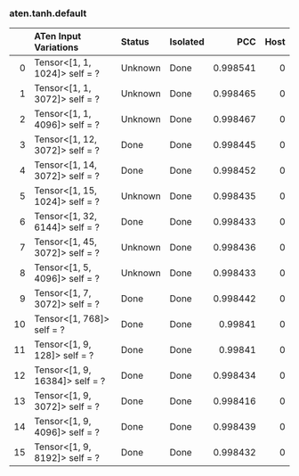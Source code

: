 ### aten.tanh.default
|    | ATen Input Variations          | Status   | Isolated   |      PCC |   Host |
|---:|:-------------------------------|:---------|:-----------|---------:|-------:|
|  0 | Tensor<[1, 1, 1024]> self = ?  | Unknown  | Done       | 0.998541 |      0 |
|  1 | Tensor<[1, 1, 3072]> self = ?  | Unknown  | Done       | 0.998465 |      0 |
|  2 | Tensor<[1, 1, 4096]> self = ?  | Unknown  | Done       | 0.998467 |      0 |
|  3 | Tensor<[1, 12, 3072]> self = ? | Done     | Done       | 0.998445 |      0 |
|  4 | Tensor<[1, 14, 3072]> self = ? | Done     | Done       | 0.998452 |      0 |
|  5 | Tensor<[1, 15, 1024]> self = ? | Unknown  | Done       | 0.998435 |      0 |
|  6 | Tensor<[1, 32, 6144]> self = ? | Done     | Done       | 0.998433 |      0 |
|  7 | Tensor<[1, 45, 3072]> self = ? | Unknown  | Done       | 0.998436 |      0 |
|  8 | Tensor<[1, 5, 4096]> self = ?  | Unknown  | Done       | 0.998433 |      0 |
|  9 | Tensor<[1, 7, 3072]> self = ?  | Done     | Done       | 0.998442 |      0 |
| 10 | Tensor<[1, 768]> self = ?      | Done     | Done       | 0.99841  |      0 |
| 11 | Tensor<[1, 9, 128]> self = ?   | Done     | Done       | 0.99841  |      0 |
| 12 | Tensor<[1, 9, 16384]> self = ? | Done     | Done       | 0.998434 |      0 |
| 13 | Tensor<[1, 9, 3072]> self = ?  | Done     | Done       | 0.998416 |      0 |
| 14 | Tensor<[1, 9, 4096]> self = ?  | Done     | Done       | 0.998439 |      0 |
| 15 | Tensor<[1, 9, 8192]> self = ?  | Done     | Done       | 0.998432 |      0 |

